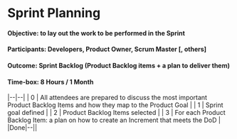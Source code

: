 # Sprint Planning
#### Objective: to lay out the work to be performed in the Sprint
#### Participants: Developers, Product Owner, Scrum Master [, others]
#### Outcome: Sprint Backlog (Product Backlog items + a plan to deliver them)
#### Time-box: 8 Hours / 1 Month

|--|--|
| 0 | All attendees are prepared to discuss the most important Product Backlog Items and how they map to the Product Goal |
| 1 | Sprint goal defined |
| 2 | Product Backlog Items selected |
| 3 | For each Product Backlog Item: a plan on how to create an Increment that meets the DoD |
|Done|--||

